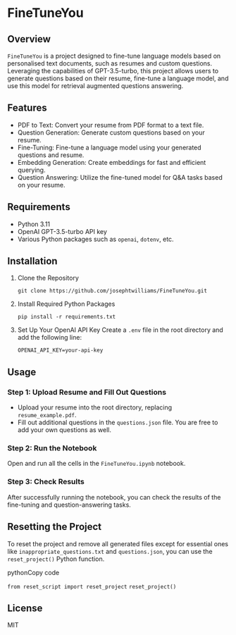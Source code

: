 FineTuneYou
===========

Overview
--------

`FineTuneYou` is a project designed to fine-tune language models based on personalised text documents, such as resumes and custom questions. Leveraging the capabilities of GPT-3.5-turbo, this project allows users to generate questions based on their resume, fine-tune a language model, and use this model for retrieval augmented questions answering.

Features
--------

-   PDF to Text: Convert your resume from PDF format to a text file.
-   Question Generation: Generate custom questions based on your resume.
-   Fine-Tuning: Fine-tune a language model using your generated questions and resume.
-   Embedding Generation: Create embeddings for fast and efficient querying.
-   Question Answering: Utilize the fine-tuned model for Q&A tasks based on your resume.

Requirements
------------

-   Python 3.11
-   OpenAI GPT-3.5-turbo API key
-   Various Python packages such as `openai`, `dotenv`, etc.

Installation
------------

1.  Clone the Repository

    ```git clone https://github.com/josephtwilliams/FineTuneYou.git```

2.  Install Required Python Packages

    ```pip install -r requirements.txt```

3.  Set Up Your OpenAI API Key Create a `.env` file in the root directory and add the following line:

    ```OPENAI_API_KEY=your-api-key```

Usage
-----

### Step 1: Upload Resume and Fill Out Questions

-   Upload your resume into the root directory, replacing `resume_example.pdf`.
-   Fill out additional questions in the `questions.json` file. You are free to add your own questions as well.

### Step 2: Run the Notebook

Open and run all the cells in the `FineTuneYou.ipynb` notebook.

### Step 3: Check Results

After successfully running the notebook, you can check the results of the fine-tuning and question-answering tasks.

Resetting the Project
---------------------

To reset the project and remove all generated files except for essential ones like `inappropriate_questions.txt` and `questions.json`, you can use the `reset_project()` Python function.

pythonCopy code

```from reset_script import reset_project```
```reset_project()```

License
-------

MIT
